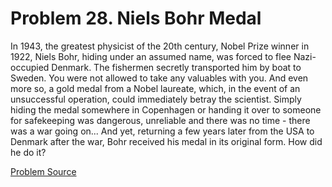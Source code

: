 # Problem 28. Niels Bohr Medal

In 1943, the greatest physicist of the 20th century, Nobel Prize winner in 1922, Niels Bohr, hiding under an assumed name, was forced to flee Nazi-occupied Denmark. The fishermen secretly transported him by boat to Sweden. You were not allowed to take any valuables with you. And even more so, a gold medal from a Nobel laureate, which, in the event of an unsuccessful operation, could immediately betray the scientist. Simply hiding the medal somewhere in Copenhagen or handing it over to someone for safekeeping was dangerous, unreliable and there was no time - there was a war going on... And yet, returning a few years later from the USA to Denmark after the war, Bohr received his medal in its original form. How did he do it?

[Problem Source](https://www.trizland.ru/tasks/5041/)